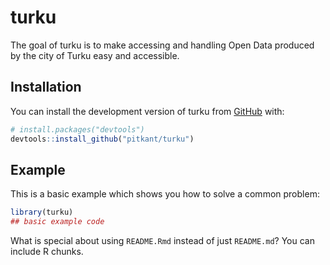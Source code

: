
<!-- README.md is generated from README.Rmd. Please edit that file -->

# turku

<!-- badges: start -->
<!-- badges: end -->

The goal of turku is to make accessing and handling Open Data produced
by the city of Turku easy and accessible.

## Installation

You can install the development version of turku from
[GitHub](https://github.com/) with:

``` r
# install.packages("devtools")
devtools::install_github("pitkant/turku")
```

## Example

This is a basic example which shows you how to solve a common problem:

``` r
library(turku)
## basic example code
```

What is special about using `README.Rmd` instead of just `README.md`?
You can include R chunks.
